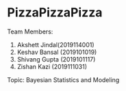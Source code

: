 # PizzaPizzaPizza

Team Members:
1. Akshett Jindal(2019114001)
2. Keshav Bansal (2019101019)
3. Shivang Gupta (2019101117)
4. Zishan Kazi (2019111031)

Topic: Bayesian Statistics and Modeling
